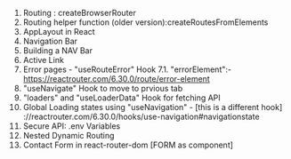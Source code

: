 <!-- React Router -->

1. Routing : createBrowserRouter
2. Routing helper function (older version):createRoutesFromElements
3. AppLayout in React
4. Navigation Bar
5. Building a NAV Bar
6. Active Link
7. Error pages - "useRouteError" Hook
   7.1. "errorElement":- https://reactrouter.com/6.30.0/route/error-element
8. "useNavigate" Hook to move to prvious tab
9. "loaders" and "useLoaderData" Hook for fetching API
10. Global Loading states using "useNavigation" - [this is a different hook]
    ://reactrouter.com/6.30.0/hooks/use-navigation#navigationstate
11. Secure API: .env Variables
12. Nested Dynamic Routing
13. Contact Form in react-router-dom [FORM as component]
